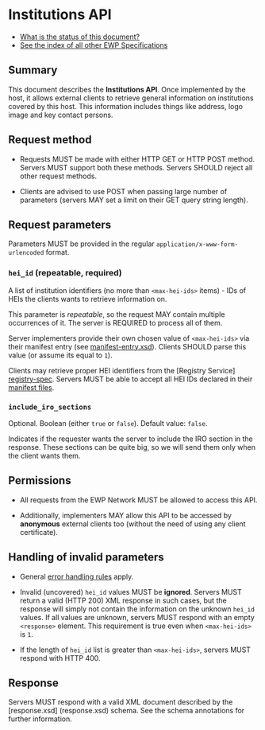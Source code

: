 Institutions API
================

* [What is the status of this document?][statuses]
* [See the index of all other EWP Specifications][develhub]


Summary
-------

This document describes the **Institutions API**. Once implemented by the host,
it allows external clients to retrieve general information on institutions
covered by this host. This information includes things like address, logo image
and key contact persons.


Request method
--------------

 * Requests MUST be made with either HTTP GET or HTTP POST method. Servers MUST
   support both these methods. Servers SHOULD reject all other request methods.

 * Clients are advised to use POST when passing large number of parameters
   (servers MAY set a limit on their GET query string length).


Request parameters
------------------

Parameters MUST be provided in the regular `application/x-www-form-urlencoded`
format.


### `hei_id` (repeatable, required)

A list of institution identifiers (no more than `<max-hei-ids>` items) - IDs of
HEIs the clients wants to retrieve information on.

This parameter is *repeatable*, so the request MAY contain multiple occurrences
of it. The server is REQUIRED to process all of them.

Server implementers provide their own chosen value of `<max-hei-ids>` via their
manifest entry (see [manifest-entry.xsd](manifest-entry.xsd)). Clients SHOULD
parse this value (or assume its equal to `1`).

Clients may retrieve proper HEI identifiers from the [Registry Service]
[registry-spec]. Servers MUST be able to accept all HEI IDs declared in their
[manifest files][discovery-api].


### `include_iro_sections`

Optional. Boolean (either `true` or `false`). Default value: `false`.

Indicates if the requester wants the server to include the IRO section in the
response. These sections can be quite big, so we will send them only when the
client wants them.


Permissions
-----------

 * All requests from the EWP Network MUST be allowed to access this API.

 * Additionally, implementers MAY allow this API to be accessed by
   **anonymous** external clients too (without the need of using any client
   certificate).


Handling of invalid parameters
------------------------------

 * General [error handling rules][error-handling] apply.

 * Invalid (uncovered) `hei_id` values MUST be **ignored**. Servers MUST return
   a valid (HTTP 200) XML response in such cases, but the response will simply
   not contain the information on the unknown `hei_id` values. If all values
   are unknown, servers MUST respond with an empty `<response>` element.
   This requirement is true even when `<max-hei-ids>` is `1`.

 * If the length of `hei_id` list is greater than `<max-hei-ids>`, servers
   MUST respond with HTTP 400.


Response
--------

Servers MUST respond with a valid XML document described by the [response.xsd]
(response.xsd) schema. See the schema annotations for further information.


[develhub]: http://developers.erasmuswithoutpaper.eu/
[statuses]: https://github.com/erasmus-without-paper/ewp-specs-management#statuses
[registry-spec]: https://github.com/erasmus-without-paper/ewp-specs-api-registry
[discovery-api]: https://github.com/erasmus-without-paper/ewp-specs-api-discovery
[echo]: https://github.com/erasmus-without-paper/ewp-specs-api-echo
[error-handling]: https://github.com/erasmus-without-paper/ewp-specs-architecture#error-handling
